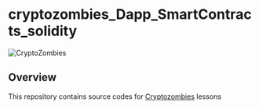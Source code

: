 # cryptozombies_Dapp_SmartContracts_solidity

![CryptoZombies](https://user-images.githubusercontent.com/13703497/69648502-c8f3db80-10ae-11ea-9d52-ce4d4bbc426a.jpeg)

## Overview
This repository contains source codes for [Cryptozombies](https://cryptozombies.io/en/) lessons